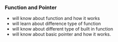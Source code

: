 ### Function and Pointer

- will know about function and how it works
- will learn about difference type of function
- will know about different type of built in function
- will know about basic pointer and how it works.

